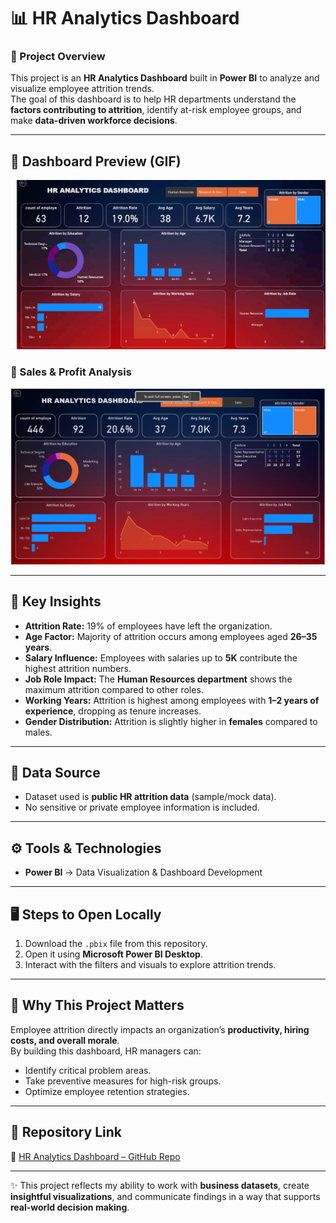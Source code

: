 # 📊 HR Analytics Dashboard  

### 🚀 Project Overview  
This project is an **HR Analytics Dashboard** built in **Power BI** to analyze and visualize employee attrition trends.  
The goal of this dashboard is to help HR departments understand the **factors contributing to attrition**, identify at-risk employee groups, and make **data-driven workforce decisions**.  

---

## 🎥 Dashboard Preview (GIF)  
![HR Analytics Dashboard](./HR%20Analytics%20Dashboard.gif) 

### 🔹 Sales & Profit Analysis  
![Dashboard Screenshot](HR%20IMG.png)  

---

## 🔑 Key Insights  
- **Attrition Rate:** 19% of employees have left the organization.  
- **Age Factor:** Majority of attrition occurs among employees aged **26–35 years**.  
- **Salary Influence:** Employees with salaries up to **5K** contribute the highest attrition numbers.  
- **Job Role Impact:** The **Human Resources department** shows the maximum attrition compared to other roles.  
- **Working Years:** Attrition is highest among employees with **1–2 years of experience**, dropping as tenure increases.  
- **Gender Distribution:** Attrition is slightly higher in **females** compared to males.  

---

## 📂 Data Source  
- Dataset used is **public HR attrition data** (sample/mock data).  
- No sensitive or private employee information is included.  

---

## ⚙️ Tools & Technologies  
- **Power BI** → Data Visualization & Dashboard Development 

---

## 🖥️ Steps to Open Locally  
1. Download the `.pbix` file from this repository.  
2. Open it using **Microsoft Power BI Desktop**.  
3. Interact with the filters and visuals to explore attrition trends.  

---

## 🎯 Why This Project Matters  
Employee attrition directly impacts an organization’s **productivity, hiring costs, and overall morale**.  
By building this dashboard, HR managers can:  
- Identify critical problem areas.  
- Take preventive measures for high-risk groups.  
- Optimize employee retention strategies.  

---

## 📌 Repository Link  
🔗 [HR Analytics Dashboard – GitHub Repo](https://github.com/sharmakavya0701-sudo/HR-Analytics-Dashboard)  

---

✨ This project reflects my ability to work with **business datasets**, create **insightful visualizations**, and communicate findings in a way that supports **real-world decision making**.  
